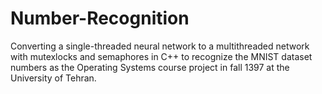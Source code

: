 # Number-Recognition

Converting a single-threaded neural network to a multithreaded network with mutexlocks and semaphores in C++ to recognize the MNIST dataset numbers as the Operating Systems course project in fall 1397 at the University of Tehran.
